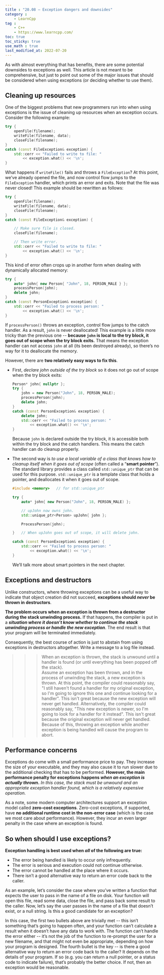 ```yaml
---
title : "20.08 — Exception dangers and downsides"
category :
    - LearnCpp
tag : 
    - C++
    - https://www.learncpp.com/
toc: true  
toc_sticky: true 
use_math : true
last_modified_at: 2022-07-20
---
```



As with almost everything that has benefits, there are some potential downsides to exceptions as well. This article is not meant to be comprehensive, but just to point out some of the major issues that should be considered when using exceptions (or deciding whether to use them).


## Cleaning up resources

One of the biggest problems that new programmers run into when using exceptions is the issue of cleaning up resources when an exception occurs. Consider the following example:

```c++
try {
    openFile(filename);
    writeFile(filename, data);
    closeFile(filename);
}
catch (const FileException& exception) {
    std::cerr << "Failed to write to file: "
        << exception.what() << '\n';
}
```

What happens if `writeFile()` fails and throws a `FileException`? At this point, we’ve already opened the file, and now control flow jumps to the `FileException` handler, which prints an error and exits. Note that the file was never closed! This example should be rewritten as follows:

```c++
try {
    openFile(filename);
    writeFile(filename, data);
    closeFile(filename);
}
catch (const FileException& exception) {

    // Make sure file is closed.
    closeFile(filename);

    // Then write error.
    std::cerr << "Failed to write to file: "
        << exception.what() << '\n';
}
```

This kind of error often crops up in another form when dealing with dynamically allocated memory:

```c++
try {
    auto* john{ new Person{ "John", 18, PERSON_MALE } };
    processPerson(john);
    delete john;
}
catch (const PersonException& exception) {
    std::cerr << "Failed to process person: "
        << exception.what() << '\n';
}
```

If `processPerson()` throws an exception, control flow jumps to the catch handler. As a result, `john` is never deallocated! This example is a little more tricky than the previous one -- **because `john` is local to the try block, it goes out of scope when the try block exits.** That means the exception handler can not access `john` at all (its been destroyed already), so there’s no way for it to deallocate the memory.

However, there are **two relatively easy ways to fix this**. 

- First, *declare john outside of the try block* so it does not go out of scope when the try block exits:

    ```c++
    Person* john{ nullptr };
    try {
        john = new Person("John", 18, PERSON_MALE);
        processPerson(john);
        delete john;
    }
    catch (const PersonException& exception) {
        delete john;
        std::cerr << "Failed to process person: "
            << exception.what() << '\n';
    }
    ```

    Because `john` is declared outside the try block, it is accessible both within the try block and the catch handlers. This means the catch handler can do cleanup properly.

- The second way is *to use a local variable of a class that knows how to cleanup itself when it goes out of scope* (often called a “**smart pointer**”). The standard library provides a class called `std::unique_ptr` that can be used for this purpose. `std::unique_ptr` is a template class that holds a pointer, and deallocates it when it goes out of scope.

    ```c++
    #include <memory>   // for std::unique_ptr

    try {
        auto* john{ new Person("John", 18, PERSON_MALE) };

        // upJohn now owns john.
        std::unique_ptr<Person> upJohn{ john };

        ProcessPerson(john);

    }   // When upJohn goes out of scope, it will delete john.

    catch (const PersonException& exception) {
        std::cerr << "Failed to process person: "
            << exception.what() << '\n';
    }
    ```

    We’ll talk more about smart pointers in the next chapter.


## Exceptions and destructors

Unlike constructors, where throwing exceptions can be a useful way to indicate that object creation did not succeed, **exceptions should *never* be thrown in destructors**.

**The problem occurs when an exception is thrown from a destructor during the stack unwinding process.** If that happens, the compiler is put in a ***situation where it doesn’t know whether to continue the stack unwinding process or handle the new exception***. The end result is that your program will be terminated immediately.

Consequently, the best course of action is just to abstain from using exceptions in destructors altogether. Write a message to a log file instead.

>>>When an exception is thrown, the stack is unwound until a handler is found (or until everything has been popped off the stack).  
Assume an exception has been thrown, and in the process of unwinding the stack, a new exception is thrown. At this point, the compiler could reasonably say, "I still haven't found a handler for my original exception, so I'm going to ignore this one and continue looking for a handler". This isn't great because the new exception will never get handled. Alternatively, the compiler could reasonably say, "This new exception is newer, so I'm going to look for a handler for it instead". This isn't great because the original exception will never get handled.  
Because of this, throwing an exception while another exception is being handled will cause the program to abort.


## Performance concerns

Exceptions do come with a small performance price to pay. They increase the size of your executable, and they may also cause it to run slower due to the additional checking that has to be performed. **However, the main performance penalty for exceptions happens *when an exception is actually thrown*.** *In this case, the stack must be unwound and an appropriate exception handler found, which is a relatively expensive operation.*

As a note, some modern computer architectures support an exception model called **zero-cost exceptions**. Zero-cost exceptions, if supported, have **no additional runtime cost in the non-error case** (which is the case we most care about performance). However, they incur an even larger penalty in the case where an exception is found.


## So when should I use exceptions?

**Exception handling is best used when *all* of the following are true:**

- The error being handled is likely to occur only infrequently.
- The error is serious and execution could not continue otherwise.
- The error cannot be handled at the place where it occurs.
- There isn’t a good alternative way to return an error code back to the caller.

As an example, let’s consider the case where you’ve written a function that expects the user to pass in the name of a file on disk. Your function will open this file, read some data, close the file, and pass back some result to the caller. Now, let’s say the user passes in the name of a file that doesn’t exist, or a null string. Is this a good candidate for an exception?

In this case, the first two bullets above are trivially met -- this isn’t something that’s going to happen often, and your function can’t calculate a result when it doesn’t have any data to work with. The function can’t handle the error either -- it’s not the job of the function to re-prompt the user for a new filename, and that might not even be appropriate, depending on how your program is designed. The fourth bullet is the key -- is there a good alternative way to return an error code back to the caller? It depends on the details of your program. If so (e.g. you can return a null pointer, or a status code to indicate failure), that’s probably the better choice. If not, then an exception would be reasonable.